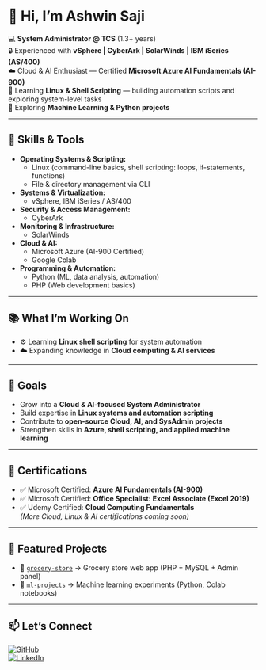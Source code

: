 # 👋 Hi, I’m Ashwin Saji  

💻 **System Administrator @ TCS** (1.3+ years)  
🔒 Experienced with **vSphere | CyberArk | SolarWinds | IBM iSeries (AS/400)**  
☁️ Cloud & AI Enthusiast — Certified **Microsoft Azure AI Fundamentals (AI-900)**  
🐧 Learning **Linux & Shell Scripting** — building automation scripts and exploring system-level tasks  
🤖 Exploring **Machine Learning & Python projects**

---

## 🔧 Skills & Tools  

- **Operating Systems & Scripting:**  
  - Linux (command-line basics, shell scripting: loops, if-statements, functions)  
  - File & directory management via CLI  
- **Systems & Virtualization:**  
  - vSphere, IBM iSeries / AS/400  
- **Security & Access Management:**  
  - CyberArk  
- **Monitoring & Infrastructure:**  
  - SolarWinds  
- **Cloud & AI:**  
  - Microsoft Azure (AI-900 Certified)  
  - Google Colab  
- **Programming & Automation:**  
  - Python (ML, data analysis, automation)  
  - PHP (Web development basics)  

---

## 📚 What I’m Working On  

- ⚙️ Learning **Linux shell scripting** for system automation  
- ☁️ Expanding knowledge in **Cloud computing & AI services**  

---

## 🎯 Goals  

- Grow into a **Cloud & AI-focused System Administrator**  
- Build expertise in **Linux systems and automation scripting**  
- Contribute to **open-source Cloud, AI, and SysAdmin projects**  
- Strengthen skills in **Azure, shell scripting, and applied machine learning**  

---

## 🏅 Certifications  

- ✅ Microsoft Certified: **Azure AI Fundamentals (AI-900)**  
- ✅ Microsoft Certified: **Office Specialist: Excel Associate (Excel 2019)**  
- ✅ Udemy Certified: **Cloud Computing Fundamentals**  
*(More Cloud, Linux & AI certifications coming soon)*  

---

## 📌 Featured Projects  

- 🛒 [`grocery-store`](https://github.com/ashwinsajii/grocery-store) → Grocery store web app (PHP + MySQL + Admin panel)  
- 🤖 [`ml-projects`](https://github.com/AshwinSajii/traffic-situation-detection) → Machine learning experiments (Python, Colab notebooks)

---

## 📫 Let’s Connect  

[![GitHub](https://img.shields.io/badge/GitHub-ashwinsajii-181717?style=for-the-badge&logo=github)](https://github.com/ashwinsajii)  
[![LinkedIn](https://img.shields.io/badge/LinkedIn-Ashwin%20Saji-0A66C2?style=for-the-badge&logo=linkedin)](https://www.linkedin.com/in/ashwinsajii)
